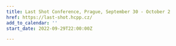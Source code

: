 ```yaml
---
title: Last Shot Conference, Prague, September 30 - October 2
href: https://last-shot.hcpp.cz/
add_to_calendar: ''
start_date: 2022-09-29T22:00:00Z

---
```

